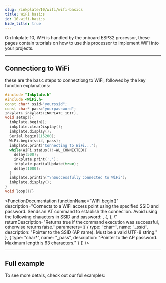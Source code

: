 ```yaml
---
slug: /inkplate/10/wifi/wifi-basics
title: WiFi basics
id: 10-wifi-basics
hide_title: true
---
```


<SectionTitle title="WiFi basics" backgroundImage="/img/wifi.png" />

On Inkplate 10, WiFi is handled by the onboard ESP32 processor, these pages contain tutorials on how to use this processor to implement WiFi into your projects.

---

## Connectiong to WiFi
these are the basic steps to connectiong to WiFi, followed by the key function explanations:
```cpp
#include "Inkplate.h"
#include <WiFi.h>
const char* ssid="yourssid";
const char* pass="yourpassword";
Inkplate inkplate(INKPLATE_1BIT);
void setup(){
  inkplate.begin();
  inkplate.clearDisplay();
  inkplate.display();
  Serial.begin(115200);
  WiFi.begin(ssid, pass);
  inkplate.print("Connecting to WiFi...");
  while(WiFi.status()!=WL_CONNECTED){
    delay(500);
    inkplate.print('.');
    inkplate.partialUpdate(true);
    delay(1000);
  }
  inkplate.println("\nSuccessfully connected to WiFi");
  inkplate.display();
}
void loop(){}
```
<FunctionDocumentation
    functionName="WiFi.begin()"
    description="Connects to a WiFi access point using the specified SSID and password. Sends an AT command to establish the connection. Avoid using the following characters in SSID and password: , {, }, \\"
    returnDescription="Returns true if the command execution was successful, otherwise returns false."
    parameters={[
    { type: "char*", name: "_ssid", description: "Pointer to the SSID (AP name). Must be a valid UTF-8 string." },
    { type: "char*", name: "_pass", description: "Pointer to the AP password. Maximum length is 63 characters." }
  ]}
/>

<FunctionDocumentation
  functionName="WiFi.status()"
  description="Checks the connection status of the ESP32 WiFi module. Returns whether the module is connected to an access point."
  returnDescription="Returns true if the ESP32 is connected to the AP, otherwise returns false."
/>

---

## Full example

To see more details, check out our full examples:
<QuickLink 
  title="Inkplate_10_WiFi_examples" 
  description="Inkpate 10 WiFi examples from Inkplate library"
  url="https://github.com/SolderedElectronics/Inkplate-Arduino-library/tree/master/examples/Inkplate10/Advanced/WEB_WiFi" 
/>